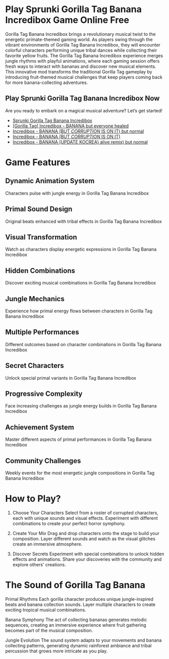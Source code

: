 # Play Sprunki Gorilla Tag Banana Incredibox Game Online Free

Gorilla Tag Banana Incredibox brings a revolutionary musical twist to the energetic primate-themed gaming world. As players swing through the vibrant environments of Gorilla Tag Banana Incredibox, they will encounter colorful characters performing unique tribal dances while collecting their favorite yellow fruits. The Gorilla Tag Banana Incredibox experience merges jungle rhythms with playful animations, where each gaming session offers fresh ways to interact with bananas and discover new musical elements. This innovative mod transforms the traditional Gorilla Tag gameplay by introducing fruit-themed musical challenges that keep players coming back for more banana-collecting adventures.

## Play Sprunki Gorilla Tag Banana Incredibox  Now

Are you ready to embark on a magical musical adventure? Let’s get started!

- [Sprunki Gorilla Tag Banana Incredibox](https://gorillatagbanana.com)
- [[Gorilla Tag] Incredibox - BANANA but everyone healed](https://gorillatagbanana.com/gorilla-tag-banana-1)
- [Incredibox - BANANA (BUT _CORRUPTION_ IS ON IT) but normal](https://gorillatagbanana.com/gorilla-tag-banana-2)
- [Incredibox - BANANA (BUT _CORRUPTION_ IS ON IT)](https://gorillatagbanana.com/gorilla-tag-banana-3)
- [Incredibox - BANANA (UPDATE KOCREA) alive remix) but normal](https://gorillatagbanana.com/gorilla-tag-banana-4)

# Game Features
## Dynamic Animation System
Characters pulse with jungle energy in Gorilla Tag Banana Incredibox

## Primal Sound Design
Original beats enhanced with tribal effects in Gorilla Tag Banana Incredibox

## Visual Transformation
Watch as characters display energetic expressions in Gorilla Tag Banana Incredibox

## Hidden Combinations
Discover exciting musical combinations in Gorilla Tag Banana Incredibox

## Jungle Mechanics
Experience how primal energy flows between characters in Gorilla Tag Banana Incredibox

## Multiple Performances
Different outcomes based on character combinations in Gorilla Tag Banana Incredibox

## Secret Characters
Unlock special primal variants in Gorilla Tag Banana Incredibox

## Progressive Complexity
Face increasing challenges as jungle energy builds in Gorilla Tag Banana Incredibox

## Achievement System
Master different aspects of primal performances in Gorilla Tag Banana Incredibox

## Community Challenges
Weekly events for the most energetic jungle compositions in Gorilla Tag Banana Incredibox

# How to Play?
1. Choose Your Characters
Select from a roster of corrupted characters, each with unique sounds and visual effects. Experiment with different combinations to create your perfect horror symphony.

2. Create Your Mix
Drag and drop characters onto the stage to build your composition. Layer different sounds and watch as the visual glitches create an immersive atmosphere.

3. Discover Secrets
Experiment with special combinations to unlock hidden effects and animations. Share your discoveries with the community and explore others' creations.

# The Sound of Gorilla Tag Banana
Primal Rhythms
Each gorilla character produces unique jungle-inspired beats and banana collection sounds. Layer multiple characters to create exciting tropical musical combinations.

Banana Symphony
The act of collecting bananas generates melodic sequences, creating an immersive experience where fruit gathering becomes part of the musical composition.

Jungle Evolution
The sound system adapts to your movements and banana collecting patterns, generating dynamic rainforest ambiance and tribal percussion that grows more intricate as you play.

